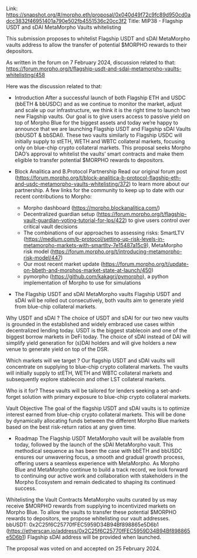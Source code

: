Link: https://snapshot.org/#/morpho.eth/proposal/0x040d49f72c9fc89d950cd0adcc3832f46951401a790e502fb4551536c20cc3f2
Title: MIP38 - Flagship USDT and sDAI MetaMorpho Vaults whitelisting

This submission proposes to whitelist Flagship USDT and sDAI MetaMorpho vaults address to allow the transfer of potential $MORPHO rewards to their depositors.

As written in the forum on 7 February 2024, discussion related to that: https://forum.morpho.org/t/flagship-usdt-and-sdai-metamorpho-vaults-whitelisting/458

Here was the discussion related to that:
- Introduction
After a successful launch of both Flagship ETH and USDC (bbETH & bbUSDC) and as we continue to monitor the market, adjust and scale up our infrastructure, we think it is the right time to launch two new Flagship vaults.
Our goal is to give users access to passive yield on top of Morpho Blue for the biggest assets and today we’re happy to announce that we are launching Flagship USDT and Flagship sDAI Vaults (bbUSDT & bbSDAI). These two vaults similarly to Flagship USDC will initially supply to stETH, WETH and WBTC collateral markets, focusing only on blue-chip crypto collateral markets.
This proposal seeks Morpho DAO’s approval to whitelist the vaults’ smart contracts and make them eligible to transfer potential $MORPHO rewards to depositors.

- Block Analitica and B.Protocol Partnership
Read our original forum post (https://forum.morpho.org/t/block-analitica-b-protocol-flagship-eth-and-usdc-metamorpho-vaults-whitelisting/372) to learn more about our partnership. A few links for the community to keep up to date with our recent contributions to Morpho:
    - Morpho dashboard (https://morpho.blockanalitica.com/)
    - Decentralized guardian setup (https://forum.morpho.org/t/flagship-vault-guardian-voting-tutorial-for-lps/422) to give users control over critical vault decisions
    - The combinations of our approaches to assessing risks: SmartLTV (https://medium.com/b-protocol/setting-up-risk-levels-in-metamorpho-markets-with-smartltv-7e15487a15c9), MetaMorpho risk model (https://forum.morpho.org/t/introducing-metamorpho-risk-model/447)
    - Our most recent market update (https://forum.morpho.org/t/update-on-bbeth-and-morphos-market-state-at-launch/450)
    - pymorpho (https://github.com/kakagri/pymorpho), a python implementation of Morpho to use for simulations

- The Flagship USDT and sDAI MetaMorpho vaults
Flagship USDT and sDAI will be rolled out consecutively, both vaults aim to generate yield from blue-chip collateral markets.

Why USDT and sDAI ?
The choice of USDT and sDAI for our two new vaults is grounded in the established and widely embraced use cases within decentralized lending today. USDT is the biggest stablecoin and one of the biggest borrow markets in DeFi today. The choice of sDAI instead of DAI will simplify yield generation for (s)DAI holders and will give holders a new venue to generate yield on top of the DSR.

Which markets will we target ?
Our flagship USDT and sDAI vaults will concentrate on supplying to blue-chip crypto collateral markets. The vaults will initially supply to stETH, WETH and WBTC collateral markets and subsequently explore stablecoin and other LST collateral markets.

Who is it for?
These vaults will be tailored for lenders seeking a set-and-forget solution with primary exposure to blue-chip crypto collateral markets.

Vault Objective
The goal of the flagship USDT and sDAI vaults is to optimize interest earned from blue-chip crypto collateral markets. This will be done by dynamically allocating funds between the different Morpho Blue markets based on the best risk-return ratios at any given time.

- Roadmap
The Flagship USDT MetaMorpho vault will be available from today, followed by the launch of the sDAI MetaMorpho vault. This methodical sequence as has been the case with bbETH and bbUSDC ensures our unwavering focus, a smooth and gradual growth process, offering users a seamless experience with MetaMorpho.
As Morpho Blue and MetaMorpho continue to build a track record, we look forward to continuing our active work and collaboration with stakeholders in the Morpho Ecosystem and remain dedicated to shaping its continued success.

Whitelisting the Vault Contracts
MetaMorpho vaults curated by us may receive $MORPHO rewards from supplying to incentivized markets on Morpho Blue. To allow the vaults to transfer these potential $MORPHO rewards to depositors, we propose whitelisting our vault addresses.
bbUSDT: 0x2C25f6C25770fFEC5959D34B94Bf898865e5D6b1 (https://etherscan.io/address/0x2C25f6C25770fFEC5959D34B94Bf898865e5D6b1)
Flagship sDAI address will be provided when launched.

The proposal was voted on and accepted on 25 February 2024.